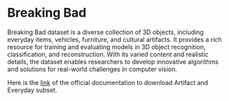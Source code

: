 # **Breaking Bad**

Breaking Bad dataset is a diverse collection of 3D objects, including everyday items, vehicles, furniture, and cultural artifacts. It provides a rich resource for training and evaluating models in 3D object recognition, classification, and reconstruction. With its varied content and realistic details, the dataset enables researchers to develop innovative algorithms and solutions for real-world challenges in computer vision. 

Here is the [link](https://github.com/Breaking-Bad-Dataset/Breaking-Bad-Dataset.github.io/blob/main/README.md) of the official documentation to download Artifact and Everyday subset.